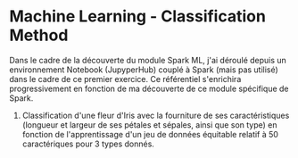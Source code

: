 # Machine Learning - Classification Method
Dans le cadre de la découverte du module Spark ML, j'ai déroulé depuis un environnement Notebook (JupyperHub) couplé à Spark (mais pas utilisé) dans le cadre de ce premier exercice. Ce référentiel s'enrichira progressivement en fonction de ma découverte de ce module spécifique de Spark. 
1. Classification d'une fleur d'Iris avec la fourniture de ses caractéristiques (longueur et largeur de ses pétales et sépales, ainsi que son type) en fonction de l'apprentissage d'un jeu de données équitable relatif à 50 caractériques pour 3 types donnés.
